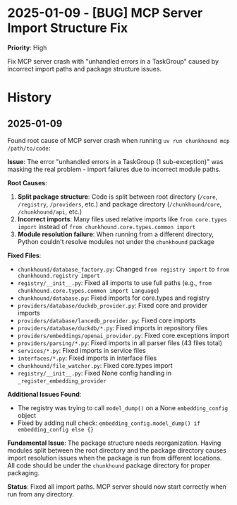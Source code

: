 # 2025-01-09 - [BUG] MCP Server Import Structure Fix
**Priority**: High

Fix MCP server crash with "unhandled errors in a TaskGroup" caused by incorrect import paths and package structure issues.

# History

## 2025-01-09
Found root cause of MCP server crash when running `uv run chunkhound mcp /path/to/code`:

**Issue**: The error "unhandled errors in a TaskGroup (1 sub-exception)" was masking the real problem - import failures due to incorrect module paths.

**Root Causes**:
1. **Split package structure**: Code is split between root directory (`/core`, `/registry`, `/providers`, etc.) and package directory (`/chunkhound/core`, `/chunkhound/api`, etc.)
2. **Incorrect imports**: Many files used relative imports like `from core.types import` instead of `from chunkhound.core.types.common import`
3. **Module resolution failure**: When running from a different directory, Python couldn't resolve modules not under the `chunkhound` package

**Fixed Files**:
- `chunkhound/database_factory.py`: Changed `from registry import` to `from chunkhound.registry import`
- `registry/__init__.py`: Fixed all imports to use full paths (e.g., `from chunkhound.core.types.common import Language`)
- `chunkhound/database.py`: Fixed imports for core.types and registry
- `providers/database/duckdb_provider.py`: Fixed core and provider imports
- `providers/database/lancedb_provider.py`: Fixed core imports
- `providers/database/duckdb/*.py`: Fixed imports in repository files
- `providers/embeddings/openai_provider.py`: Fixed core.exceptions import
- `providers/parsing/*.py`: Fixed imports in all parser files (43 files total)
- `services/*.py`: Fixed imports in service files
- `interfaces/*.py`: Fixed imports in interface files
- `chunkhound/file_watcher.py`: Fixed core.types import
- `registry/__init__.py`: Fixed None config handling in `_register_embedding_provider`

**Additional Issues Found**:
- The registry was trying to call `model_dump()` on a None `embedding_config` object
- Fixed by adding null check: `embedding_config.model_dump() if embedding_config else {}`

**Fundamental Issue**: 
The package structure needs reorganization. Having modules split between the root directory and the package directory causes import resolution issues when the package is run from different locations. All code should be under the `chunkhound` package directory for proper packaging.

**Status**: Fixed all import paths. MCP server should now start correctly when run from any directory.